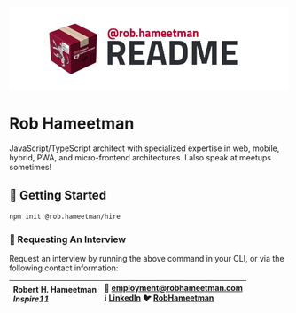 ![@rob.hameetman][logo]

# Rob Hameetman

JavaScript/TypeScript architect with specialized expertise in web, mobile,
hybrid, PWA, and micro-frontend architectures. I also speak at meetups sometimes!

## 💼 Getting Started

```bash
npm init @rob.hameetman/hire
```

### 🔖 Requesting An Interview

Request an interview by running the above command in your CLI, or via the
following contact information:

| **Robert H. Hameetman**<br>_Inspire11_           | 📨 employment@robhameetman.com<br>ℹ️ [LinkedIn](https://www.linkedin.com/in/rhameetman) 🐦 [RobHameetman](https://www.twitter.com/RobHameetman) |
| :----------------------------------------------- | :---------------------------------------------------------------------------------------------------------------------------------------------- |

[logo]: /.github/logo.png "@rob.hameetman"
